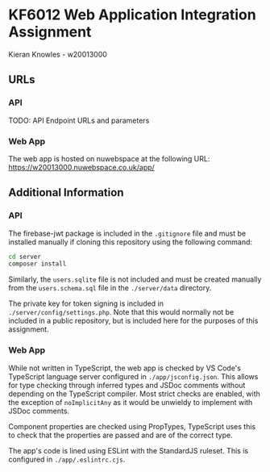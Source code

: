 # KF6012 Web Application Integration Assignment
Kieran Knowles - w20013000

## URLs

### API
TODO: API Endpoint URLs and parameters

### Web App
The web app is hosted on nuwebspace at the following URL:
https://w20013000.nuwebspace.co.uk/app/

## Additional Information

### API
The firebase-jwt package is included in the `.gitignore` file and must be installed manually if cloning this repository
using the following command:
```bash
cd server
composer install
```

Similarly, the `users.sqlite` file is not included and must be created manually from the `users.schema.sql` file in the
`./server/data` directory.

The private key for token signing is included in `./server/config/settings.php`. Note that this would normally not
be included in a public repository, but is included here for the purposes of this assignment.

### Web App
While not written in TypeScript, the web app is checked by VS Code's TypeScript language server configured in
`./app/jsconfig.json`. This allows for type checking through inferred types and JSDoc comments without depending on
the TypeScript compiler. Most strict checks are enabled, with the exception of `noImplicitAny` as it would be unwieldy to implement with JSDoc comments.

Component properties are checked using PropTypes, TypeScript uses this to
check that the properties are passed and are of the correct type.

The app's code is lined using ESLint with the StandardJS ruleset. This is configured in `./app/.eslintrc.cjs`.
